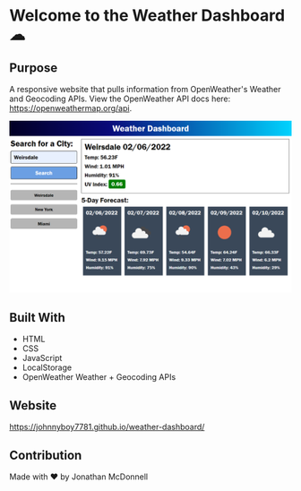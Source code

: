 # Welcome to the Weather Dashboard ☁

## Purpose
A responsive website that pulls information from OpenWeather's Weather and Geocoding APIs. View the OpenWeather API docs here: https://openweathermap.org/api. 

![Screenshot](assets/images/weatherDashScreenshot.PNG)

## Built With
* HTML
* CSS
* JavaScript
* LocalStorage
* OpenWeather Weather + Geocoding APIs

## Website
https://johnnyboy7781.github.io/weather-dashboard/

## Contribution
Made with ❤️ by Jonathan McDonnell
